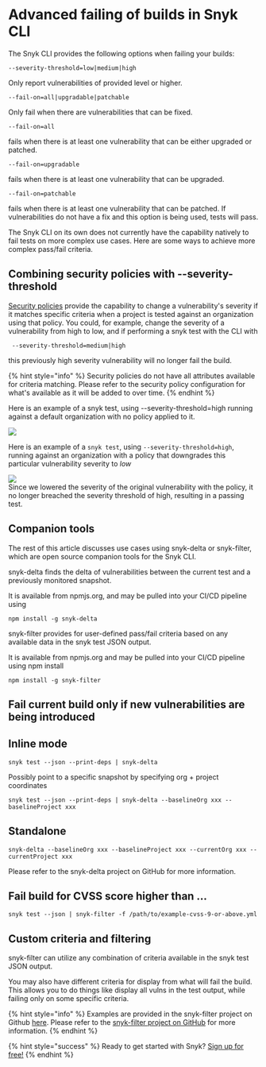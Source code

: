 # Advanced failing of builds in Snyk CLI

The Snyk CLI provides the following options when failing your builds:

```text
--severity-threshold=low|medium|high
```

Only report vulnerabilities of provided level or higher.

```text
--fail-on=all|upgradable|patchable
```

Only fail when there are vulnerabilities that can be fixed.

```text
--fail-on=all
```

fails when there is at least one vulnerability that can be either upgraded or patched.

```text
--fail-on=upgradable
```

fails when there is at least one vulnerability that can be upgraded.

```text
--fail-on=patchable
```

fails when there is at least one vulnerability that can be patched. If vulnerabilities do not have a fix and this option is being used, tests will pass.

The Snyk CLI on its own does not currently have the capability natively to fail tests on more complex use cases. Here are some ways to achieve more complex pass/fail criteria.

## Combining security policies with --severity-threshold

[Security policies](fixing-and-prioritizing-issues/policies/) provide the capability to change a vulnerability's severity if it matches specific criteria when a project is tested against an organization using that policy. You could, for example, change the severity of a vulnerability from high to low, and if performing a snyk test with the CLI with

```text
 --severity-threshold=medium|high
```

this previously high severity vulnerability will no longer fail the build.

{% hint style="info" %}
Security policies do not have all attributes available for criteria matching. Please refer to the security policy configuration for what's available as it will be added to over time.
{% endhint %}

Here is an example of a snyk test, using --severity-threshold=high running against a default organization with no policy applied to it.

![](https://gblobscdn.gitbook.com/assets%2F-MVXKdrh-jY3KDGPs8lQ%2F-MZT_W3O1oFyMAzF9g3s%2F-MZTrc0D6NjT6VlS1jmU%2Fimage.png?alt=media&token=27e0ee8c-147f-4942-ada4-08de07f67c40/)

Here is an example of a `snyk test`, using `--severity-threshold=high`, running against an organization with a policy that downgrades this particular vulnerability severity to _low_

![](https://gblobscdn.gitbook.com/assets%2F-MVXKdrh-jY3KDGPs8lQ%2F-MZT_W3O1oFyMAzF9g3s%2F-MZTuPF3Uat7DSSnTKFD%2Fimage.png?alt=media&token=914fd76f-bd9f-4170-8d96-b32026ae19ee/)  
Since we lowered the severity of the original vulnerability with the policy, it no longer breached the severity threshold of high, resulting in a passing test.

## Companion tools

The rest of this article discusses use cases using snyk-delta or snyk-filter, which are open source companion tools for the Snyk CLI.

snyk-delta finds the delta of vulnerabilities between the current test and a previously monitored snapshot.

It is available from npmjs.org, and may be pulled into your CI/CD pipeline using

```text
npm install -g snyk-delta
```

snyk-filter provides for user-defined pass/fail criteria based on any available data in the snyk test JSON output.

It is available from npmjs.org and may be pulled into your CI/CD pipeline using npm install

```text
npm install -g snyk-filter
```

## Fail current build only if new vulnerabilities are being introduced

## Inline mode

```text
snyk test --json --print-deps | snyk-delta
```

Possibly point to a specific snapshot by specifying org + project coordinates

```text
snyk test --json --print-deps | snyk-delta --baselineOrg xxx --baselineProject xxx
```

## Standalone

```text
snyk-delta --baselineOrg xxx --baselineProject xxx --currentOrg xxx --currentProject xxx
```

Please refer to the snyk-delta project on GitHub for more information.

## Fail build for CVSS score higher than ...

```text
snyk test --json | snyk-filter -f /path/to/example-cvss-9-or-above.yml
```

## Custom criteria and filtering

snyk-filter can utilize any combination of criteria available in the snyk test JSON output.

You may also have different criteria for display from what will fail the build. This allows you to do things like display all vulns in the test output, while failing only on some specific criteria.

{% hint style="info" %}
Examples are provided in the snyk-filter project on Github [here](https://github.com/snyk-tech-services/snyk-filter/). Please refer to the [snyk-filter project on GitHub](https://github.com/snyk-tech-services/snyk-filter/) for more information.
{% endhint %}

{% hint style="success" %}
Ready to get started with Snyk? [Sign up for free!](https://snyk.io/login?cta=sign-up&loc=footer&page=support_docs_page)
{% endhint %}

